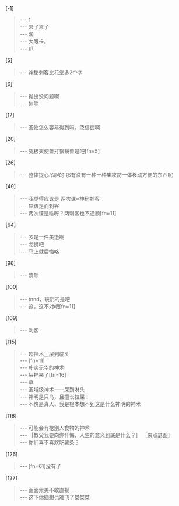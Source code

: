 
[-1] 
>--- 1<br>
>--- 来了来了<br>
>--- 滴<br>
>--- 大眼卡。<br>
>--- 爪<br>

[5] 
>--- 神秘刺客比花堂多2个字<br>

[6] 
>--- 抛出没问题啊<br>
>--- 刨除<br>

[17] 
>--- 圣物怎么容易得到吗，泛信徒啊<br>

[20] 
>--- 究极天使兽打银镜兽是吧[fn=5]<br>

[26] 
>--- 整体提心吊胆的 那有没有一种一种集攻防一体移动方便的东西呢<br>

[49] 
>--- 我觉得应该是 两次课=神秘刺客<br>
>--- 应该是而刺客<br>
>--- 两次课是啥呀？两刺客也不通额[fn=11]<br>

[64] 
>--- 多是一件美逝啊<br>
>--- 龙狮吧<br>
>--- 马上就后悔咯<br>

[96] 
>--- 清除<br>

[100] 
>--- tnnd，玩阴的是吧<br>
>--- 这，这不对吧[fn=11]<br>

[109] 
>--- 刺客<br>

[115] 
>--- 超神术＿屎到临头<br>
>--- [fn=11]<br>
>--- 朴实无华的神术<br>
>--- 屎神来了[fn=16]<br>
>--- 草<br>
>--- 圣域级神术——屎到淋头<br>
>--- 神明是只鸟，且擅长拉屎！<br>
>--- 不愧是真人，我是根本想不到这是什么神明的神术<br>

[118] 
>--- 可能会有枪别人食物的神术<br>
>--- ［教父我要向你忏悔，人生的意义到底是什么？］
［来点瑟图］<br>
>--- 你们喜不喜欢吃薯条？<br>

[126] 
>--- [fn=61]没有了<br>

[127] 
>--- 画面太美不敢直视<br>
>--- 这下你插翅也难飞了桀桀桀<br>
